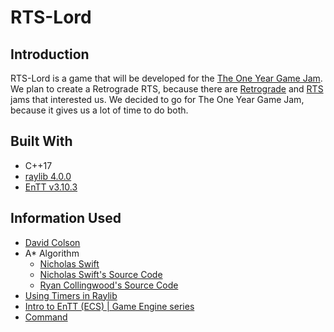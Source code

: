 # RTS-Lord

## Introduction
RTS-Lord is a game that will be developed for the [The One Year Game Jam](https://itch.io/jam/the-one-year-game-jam).
We plan to create a Retrograde RTS, because there are [Retrograde](https://itch.io/jam/retrograde-jam-3) and [RTS](https://itch.io/jam/rts-jam-1998) jams that interested us.
We decided to go for The One Year Game Jam, because it gives us a lot of time to do both.

## Built With
* C++17
* [raylib 4.0.0](https://www.raylib.com/)
* [EnTT v3.10.3](https://github.com/skypjack/entt)

## Information Used
* [David Colson](https://www.david-colson.com/2020/02/09/making-a-simple-ecs.html)
* A* Algorithm
  * [Nicholas Swift](https://medium.com/@nicholas.w.swift/easy-a-star-pathfinding-7e6689c7f7b2)
  * [Nicholas Swift's Source Code](https://gist.github.com/Nicholas-Swift/003e1932ef2804bebef2710527008f44)
  * [Ryan Collingwood's Source Code](https://gist.github.com/ryancollingwood/32446307e976a11a1185a5394d6657bc)
* [Using Timers in Raylib](https://www.youtube.com/watch?v=vGlvTWUctTQ)
* [Intro to EnTT (ECS) | Game Engine series](https://youtu.be/D4hz0wEB978)
* [Command](https://gameprogrammingpatterns.com/command.html)